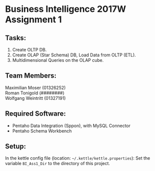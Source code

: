 # Business Intelligence 2017W Assignment 1

## Tasks:
1. Create OLTP DB.
2. Create OLAP (Star Schema) DB, Load Data from OLTP (ETL).
3. Multidimensional Queries on the OLAP cube.

## Team Members:
Maximilian Moser (01326252)  
Roman Tonigold (########)  
Wolfgang Weintritt (01327191)

## Required Software:
* Pentaho Data Integration (Sppon), with MySQL Connector
* Pentaho Schema Workbench

## Setup:
In the kettle config file (location: `~/.kettle/kettle.properties`): Set the variable `BI_Ass1_Dir` to the directory of this project.
